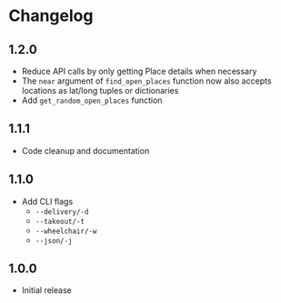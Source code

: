 # Changelog

## 1.2.0

- Reduce API calls by only getting Place details when necessary
- The `near` argument of `find_open_places` function now also accepts locations as lat/long tuples or dictionaries
- Add `get_random_open_places` function

## 1.1.1

- Code cleanup and documentation

## 1.1.0

- Add CLI flags
  - `--delivery/-d`
  - `--takeout/-t`
  - `--wheelchair/-w`
  - `--json/-j`

## 1.0.0

- Initial release
